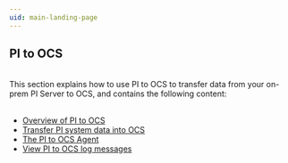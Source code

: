 ```yaml
---
uid: main-landing-page
---
```



## PI to OCS
<br>
This section explains how to use PI to OCS to transfer data from your on-prem PI Server to OCS, and contains the following content:
<br>
<br>

* [Overview of PI to OCS](xref:pi-to-ocs-overview)
* [Transfer PI system data into OCS](xref:overview-data-transfers)
* [The PI to OCS Agent](xref:install-agent)
* [View PI to OCS log messages](xref:download-tenant-log)
